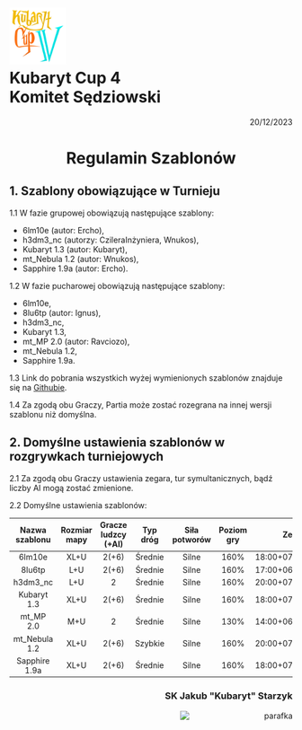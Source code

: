 # <img src="https://github.com/KubarytTournaments/KubarytCup/blob/English/Logo/logo-kc4.png" alt="logokc4" style="width: 20%; height: auto;"> <br>Kubaryt Cup 4 <br>Komitet Sędziowski

<p align="right">20/12/2023</p>

<h1 align="center">Regulamin Szablonów</h1>

## 1. Szablony obowiązujące w Turnieju

1.1 W fazie grupowej obowiązują następujące szablony:

- 6lm10e (autor: Ercho),
- h3dm3_nc (autorzy: CzileraInżyniera, Wnukos),
- Kubaryt 1.3 (autor: Kubaryt),
- mt_Nebula 1.2 (autor: Wnukos),
- Sapphire 1.9a (autor: Ercho).

1.2 W fazie pucharowej obowiązują następujące szablony:

- 6lm10e,
- 8lu6tp (autor: Ignus),
- h3dm3_nc,
- Kubaryt 1.3,
- mt_MP 2.0 (autor: Ravciozo),
- mt_Nebula 1.2,
- Sapphire 1.9a.

1.3 Link do pobrania wszystkich wyżej wymienionych szablonów znajduje się na [Githubie](https://github.com/KubarytTournaments/KubarytCup/tree/Templates).

1.4 Za zgodą obu Graczy, Partia może zostać rozegrana na innej wersji szablonu niż domyślna.

## 2. Domyślne ustawienia szablonów w rozgrywkach turniejowych

2.1 Za zgodą obu Graczy ustawienia zegara, tur symultanicznych, bądź liczby AI mogą zostać zmienione.

2.2 Domyślne ustawienia szablonów:

| Nazwa szablonu | Rozmiar mapy | Gracze ludzcy (+AI) | Typ dróg | Siła potworów | Poziom gry | Zegar             | Tury symultaniczne |
| :----:         | :----:       | :----:              | :----:   | :----:        | :----:     | :----:            | :----:             |
| 6lm10e         | XL+U         | 2(+6)               | Średnie  | Silne         | 160%       | 18:00+07:00+01:15 | 121                |
| 8lu6tp         | L+U          | 2(+6)               | Średnie  | Silne         | 160%       | 17:00+06:30+01:15 | 117                |
| h3dm3_nc       | L+U          | 2                   | Średnie  | Silne         | 160%       | 20:00+07:00+01:15 | 115                |
| Kubaryt 1.3    | XL+U         | 2(+6)               | Średnie  | Silne         | 160%       | 18:00+07:00+01:15 | 122                |
| mt_MP 2.0      | M+U          | 2                   | Średnie  | Silne         | 130%       | 14:00+06:00+01:15 | 116                |
| mt_Nebula 1.2  | XL+U         | 2(+6)               | Szybkie  | Silne         | 160%       | 20:00+07:30+01:15 | 117                |
| Sapphire 1.9a  | XL+U         | 2(+6)               | Średnie  | Silne         | 160%       | 18:00+07:00+01:15 | 121                |

### <p align="right">SK Jakub "Kubaryt" Starzyk</p>
<div align="right"><img src="https://media.discordapp.net/attachments/1022538414328913930/1136284542727110656/image-removebg-preview_3.png" alt="parafka" style="height: auto; width:200px; float:right;"/></div>
